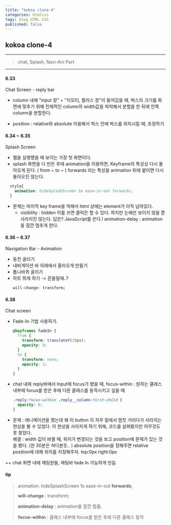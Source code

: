 ```yaml
---
title: "kokoa clone-4"
categories: htmlcss
tags: blog HTML CSS
published: false
---
```


## kokoa clone-4

---

<!-- prettier-ignore-start -->

> chat, Splash, Navi-Ani Part

---

#### 6.33 

Chat Screen - reply bar

- column 내에 "input 창" + "이모티, 플러스 창"이 들어갔을 때, 박스의 크기를 화면에 맞추기 위해 
  전체적인 column의 width값을 파악해서 분할을 한 뒤에 안쪽 column을 분할한다.

- position : relative와 absolute 이용해서 박스 안에 박스를 위치시킬 때, 조정하기 

#### 6.34 ~ 6.35

Splash Screen

- 웹을 실행헀을 때 보이는 가장 첫 화면이다.
- splash 화면을 다 만든 후에 animation을 이용하면, Keyframe의 특성상 다시 돌아오게 된다. ( from ~ to ~ )
  forwards 라는 특성을 animation 뒤에 붙이면 다시 돌아오진 않는다.<br/>
```css
  style{
    animation: hideSplashScreen 1s ease-in-out forwards;
  }
  ```
  
- 문제는 마지막 key frame을 억해서 html 상에는 element가 아직 남아있다.
  - visibility : hidden  이를 쓰면 클릭은 할 수 있다. 하지만 눈에만 보이지 않을 뿐 사라지진 않는다. 
    답은? JavaScript를 쓴다.!
    animation-delay : animation을 잠깐 멈추게 한다.

#### 6.36 ~ 6.37

Navigation Bar - Animation

- 동전 굴리기
- 내비게이션 바 아래에서 올라오게 만들기
- 톱니바퀴 굴리기 
- 하트 뛰게 하기  -> 흔들릴때..? 
  ```css
  will-change: transform;
  ```

#### 6.38

Chat screen

- Fade-In 기법 사용하기.

   ```css
   @keyframes fadeIn {
     from {
       transform: translateY(30px);
       opacity: 0;
     }
     to {
       transform: none;
       opacity: 1;
     }
   }
   ```

- chat 내에 reply바에서 Input에 focus가 됐을 때,
  focus-within : 
  원하는 클래스 내부에 focus를 받은 후에 다른 클래스를 동작시키고 싶을 때
  ```css
  .reply:focus-within .reply__column:first-child {
    opacity: 0;
  } 
  ```

- 문제 : 애니메이션을 했는데 왜  이 button 이 자꾸 밑에서 멈칫 거리다가 사라지는 현상을 볼 수 있었다.
  이 현상을 사라지게 하기 위해, 코드를 살펴봤지만 아무것도 못 찾았다. <br/>
  해결 : width 값이 바뀔 때, 위치가 변경되는 것을 보고 position에 문제가 있는 것을 봤다. 
  (한 30분은 쳐다본듯.. )
  absolute position을 정해주면 relative position에 대해 위치를 지정해주자. top:0px right:0px 

++ chat 화면 내에 채팅원들, 채팅바 fade In 가능하게 만듬

#### tip

> animation: hideSplashScreen 1s ease-in-out __forwards__;
>
> __will-change__ : transform;
>
> __animation-delay__ : animation을 잠깐 멈춤.
>
> __focus-within__ : 클래스 내부에 focus를 받은 후에 다른 클래스 동작
<!-- prettier-ignore-end -->
